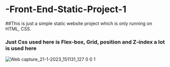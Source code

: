 # -Front-End-Static-Project-1

##This is just a simple static website project which is only running on HTML, CSS.

### Just Css used here is Flex-box, Grid, position and Z-index a lot is used here

![Web capture_21-1-2023_151131_127 0 0 1](https://user-images.githubusercontent.com/97471166/213868373-41c19226-bca5-4fc3-a674-91bda4feaa3d.jpeg)

